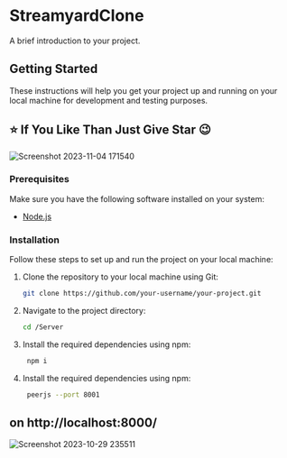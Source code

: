 # StreamyardClone

A brief introduction to your project.

## Getting Started

These instructions will help you get your project up and running on your local machine for development and testing purposes.

## ⭐ If You Like Than Just Give Star 😉
![Screenshot 2023-11-04 171540](https://github.com/Chetax/Greddy-Aproach-And-Coin-Collection/assets/99749401/2be85d45-1ae0-4d51-87c8-d318fe534148)

### Prerequisites

Make sure you have the following software installed on your system:

- [Node.js](https://nodejs.org/en/download/)

### Installation

Follow these steps to set up and run the project on your local machine:


1. Clone the repository to your local machine using Git:

   ```bash
   git clone https://github.com/your-username/your-project.git
   
2. Navigate to the project directory:

   ```bash
   cd /Server

3. Install the required dependencies using npm:

   ```bash
    npm i
   
4. Install the required dependencies using npm:

   ```bash
    peerjs --port 8001

## on http://localhost:8000/

![Screenshot 2023-10-29 235511](https://github.com/Chetax/StreamyardClone/assets/99749401/afe62569-aafe-4847-a3dc-95e1ff08a5ba)


